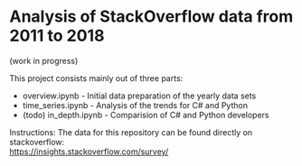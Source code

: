 # Analysis of StackOverflow data from 2011 to 2018
(work in progress)

This project consists mainly out of three parts:
* overview.ipynb - Initial data preparation of the yearly data sets
* time_series.ipynb - Analysis of the trends for C# and Python
* (todo) in_depth.ipynb - Comparision of C# and Python developers

Instructions:
The data for this repository can be found directly on stackoverflow: \
https://insights.stackoverflow.com/survey/
